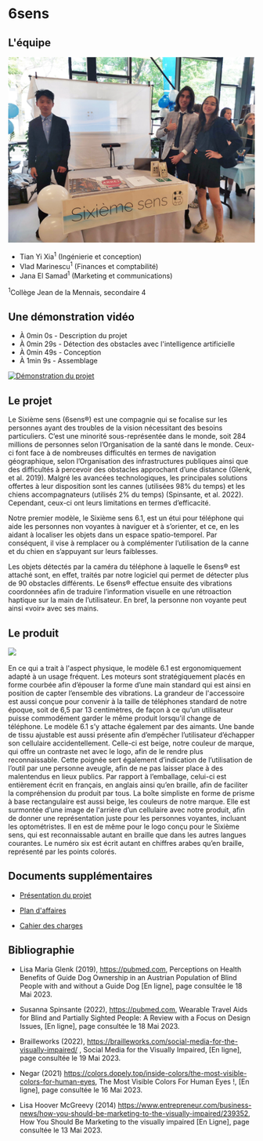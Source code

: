 # 6sens

## L'équipe

![Équipe](https://raw.githubusercontent.com/ThatAquarel/6sens/main/docs/equipe.jpg)

- Tian Yi Xia<sup>1</sup> (Ingénierie et conception)
- Vlad Marinescu<sup>1</sup> (Finances et comptabilité)
- Jana El Samad<sup>1</sup> (Marketing et communications)

<sup>1</sup>Collège Jean de la Mennais, secondaire 4

## Une démonstration vidéo

- À 0min 0s - Description du projet
- À 0min 29s - Détection des obstacles avec l'intelligence artificielle
- À 0min 49s - Conception
- À 1min 9s - Assemblage

[![Démonstration du projet](https://img.youtube.com/vi/_et0clgrfNw/maxresdefault.jpg)](https://youtu.be/_et0clgrfNw)

## Le projet

Le Sixième sens (6sens®) est une compagnie qui se focalise sur les personnes ayant des troubles de la vision nécessitant des besoins particuliers. C’est une minorité sous-représentée dans le monde, soit 284 millions de personnes selon l’Organisation de la santé dans le monde. Ceux-ci font face à de nombreuses difficultés en termes de navigation géographique, selon l’Organisation des infrastructures publiques ainsi que des difficultés à percevoir des obstacles approchant d’une distance (Glenk, et al. 2019). Malgré les avancées technologiques, les principales solutions offertes à leur disposition sont les cannes (utilisées 98% du temps) et les chiens accompagnateurs (utilisés 2% du temps) (Spinsante, et al. 2022). Cependant, ceux-ci ont leurs limitations en termes d’efficacité.

Notre premier modèle, le Sixième sens 6.1, est un étui pour téléphone qui aide les personnes non voyantes à naviguer et à s’orienter, et ce, en les aidant à localiser les objets dans un espace spatio-temporel. Par conséquent, il vise à remplacer ou à complémenter l’utilisation de la canne et du chien en s’appuyant sur leurs faiblesses.

Les objets détectés par la caméra du téléphone à laquelle le 6sens® est attaché sont, en effet, traités par notre logiciel qui permet de détecter plus de 90 obstacles différents. Le 6sens® effectue ensuite des vibrations coordonnées afin de traduire l’information visuelle en une rétroaction haptique sur la main de l’utilisateur. En bref, la personne non voyante peut ainsi «voir» avec ses mains.

## Le produit

<img src="https://raw.githubusercontent.com/ThatAquarel/6sens/main/media/product/sixsens_phone.png" width="256px">

En ce qui a trait à l'aspect physique, le modèle 6.1 est ergonomiquement adapté à un usage fréquent. Les moteurs sont stratégiquement placés en forme courbée afin d’épouser la forme d’une main standard qui est ainsi en position de capter l’ensemble des vibrations. La grandeur de l'accessoire est aussi conçue pour convenir à la taille de téléphones standard de notre époque, soit de 6,5 par 13 centimètres, de façon à ce qu’un utilisateur puisse commodément garder le même produit lorsqu'il change de téléphone. Le modèle 6.1 s’y attache également par des aimants. Une bande de tissu ajustable est aussi présente afin d’empêcher l’utilisateur d’échapper son cellulaire accidentellement. Celle-ci est beige, notre couleur de marque, qui offre un contraste net avec le logo, afin de le rendre plus reconnaissable. Cette poignée sert également d’indication de l’utilisation de l’outil par une personne aveugle, afin de ne pas laisser place à des malentendus en lieux publics. Par rapport à l’emballage, celui-ci est entièrement écrit en français, en anglais ainsi qu’en braille, afin de faciliter la compréhension du produit par tous. La boîte simpliste en forme de prisme à base rectangulaire est aussi beige, les couleurs de notre marque. Elle est surmontée d’une image de l'arrière d’un cellulaire avec notre produit, afin de donner une représentation juste pour les personnes voyantes, incluant les optométristes. Il en est de même pour le logo conçu pour le Sixième sens, qui est reconnaissable autant en braille que dans les autres langues courantes. Le numéro six est écrit autant en chiffres arabes qu’en braille, représenté par les points colorés.

## Documents supplémentaires

- [Présentation du projet](https://raw.githubusercontent.com/ThatAquarel/6sens/main/docs/fichiers/presentation.pdf)

- [Plan d'affaires](https://raw.githubusercontent.com/ThatAquarel/6sens/main/docs/fichiers/presentation.pdf)

- [Cahier des charges](https://raw.githubusercontent.com/ThatAquarel/6sens/main/docs/fichiers/cahier_charges.pdf)

## Bibliographie

- Lisa Maria Glenk (2019), https://pubmed.com, Perceptions on Health Benefits of Guide Dog Ownership in an Austrian Population of Blind People with and without a Guide Dog [En ligne], page consultée le 18 Mai 2023.

- Susanna Spinsante (2022), https://pubmed.com, Wearable Travel Aids for Blind and Partially Sighted People: A Review with a Focus on Design Issues, [En ligne], page consultée le 18 Mai 2023.

- Brailleworks (2022), https://brailleworks.com/social-media-for-the-visually-impaired/ , Social Media for the Visually Impaired, [En ligne], page consultée le 19 Mai 2023.

- Negar (2021)  https://colors.dopely.top/inside-colors/the-most-visible-colors-for-human-eyes, The Most Visible Colors For Human Eyes !, [En ligne], page consultée le 16 Mai 2023.

- Lisa Hoover McGreevy (2014) https://www.entrepreneur.com/business-news/how-you-should-be-marketing-to-the-visually-impaired/239352, How You Should Be Marketing to the visually impaired [En Ligne], page consultée le 13 Mai 2023.
